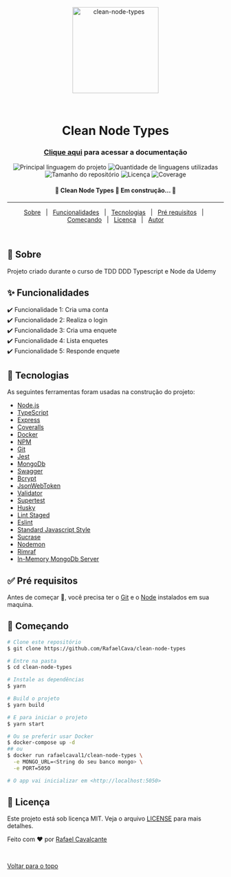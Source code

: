 <div align="center" id="top"> 
  <img src="https://www.zup.com.br/wp-content/uploads/2021/10/Clean-Architecture-5.png" alt="clean-node-types" style="width: 200px;" />

  &#xa0;

</div>

<h1 align="center">Clean Node Types</h1>
<h3 align="center">
<a href="https://clean-node-api-docker.onrender.com/api-docs">Clique aqui</a>
para acessar a documentação
</h3>

<p align="center">
  <img alt="Principal linguagem do projeto" src="https://img.shields.io/github/languages/top/RafaelCava/tdd-ddd-typerscript-node?color=56BEB8">

  <img alt="Quantidade de linguagens utilizadas" src="https://img.shields.io/github/languages/count/RafaelCava/tdd-ddd-typerscript-node?color=56BEB8">

  <img alt="Tamanho do repositório" src="https://img.shields.io/github/repo-size/RafaelCava/tdd-ddd-typerscript-node?color=56BEB8">

  <img alt="Licença" src="https://img.shields.io/github/license/RafaelCava/tdd-ddd-typerscript-node?color=56BEB8">

  <img alt="Coverage" src="https://coveralls.io/repos/github/RafaelCava/clean-node-types/badge.svg?branch=master">

  <!-- <img alt="Github issues" src="https://img.shields.io/github/issues/RafaelCava/tdd-ddd-typerscript-node?color=56BEB8" /> -->

  <!-- <img alt="Github forks" src="https://img.shields.io/github/forks/RafaelCava/tdd-ddd-typerscript-node?color=56BEB8" /> -->

  <!-- <img alt="Github stars" src="https://img.shields.io/github/stars/RafaelCava/tdd-ddd-typerscript-node?color=56BEB8" /> -->
</p>

<h4 align="center"> 
	🚧  Clean Node Types 🚀 Em construção...  🚧
</h4> 

<hr>

<p align="center">
  <a href="#dart-sobre">Sobre</a> &#xa0; | &#xa0; 
  <a href="#sparkles-funcionalidades">Funcionalidades</a> &#xa0; | &#xa0;
  <a href="#rocket-tecnologias">Tecnologias</a> &#xa0; | &#xa0;
  <a href="#white_check_mark-pré-requisitos">Pré requisitos</a> &#xa0; | &#xa0;
  <a href="#checkered_flag-começando">Começando</a> &#xa0; | &#xa0;
  <a href="#memo-licença">Licença</a> &#xa0; | &#xa0;
  <a href="https://github.com/RafaelCava" target="_blank">Autor</a>
</p>

<br>

## :dart: Sobre ##

Projeto criado durante o curso de TDD DDD Typescript e Node da Udemy

## :sparkles: Funcionalidades ##

:heavy_check_mark: Funcionalidade 1: Cria uma conta\
:heavy_check_mark: Funcionalidade 2: Realiza o login\
:heavy_check_mark: Funcionalidade 3: Cria uma enquete\
:heavy_check_mark: Funcionalidade 4: Lista enquetes\
:heavy_check_mark: Funcionalidade 5: Responde enquete

## :rocket: Tecnologias ##

As seguintes ferramentas foram usadas na construção do projeto:

- [Node.js](https://nodejs.org/en/)
- [TypeScript](https://www.typescriptlang.org/)
- [Express](https://expressjs.com/pt-br/)
- [Coveralls](https://coveralls.io)
- [Docker](https://hub.docker.com)
- [NPM](https://www.npmjs.com/)
- [Git](https://git-scm.com/)
- [Jest](https://jestjs.io/pt-BR/)
- [MongoDb](https://www.mongodb.com/)
- [Swagger](https://swagger.io/)
- [Bcrypt](https://www.npmjs.com/package/bcrypt)
- [JsonWebToken](https://www.npmjs.com/package/jsonwebtoken)
- [Validator](https://www.npmjs.com/package/validator)
- [Supertest](https://www.npmjs.com/package/supertest)
- [Husky](https://www.npmjs.com/package/husky)
- [Lint Staged](https://github.com/okonet/lint-staged)
- [Eslint](https://eslint.org/)
- [Standard Javascript Style](https://standardjs.com/)
- [Sucrase](https://sucrase.io/)
- [Nodemon](https://www.npmjs.com/package/nodemon)
- [Rimraf](https://www.npmjs.com/package/rimraf)
- [In-Memory MongoDb Server](https://www.npmjs.com/package/mongodb-memory-server)
## :white_check_mark: Pré requisitos ##

Antes de começar :checkered_flag:, você precisa ter o [Git](https://git-scm.com) e o [Node](https://nodejs.org/en/) instalados em sua maquina.

## :checkered_flag: Começando ##

```bash
# Clone este repositório
$ git clone https://github.com/RafaelCava/clean-node-types

# Entre na pasta
$ cd clean-node-types

# Instale as dependências
$ yarn

# Build o projeto
$ yarn build

# E para iniciar o projeto
$ yarn start

# Ou se preferir usar Docker
$ docker-compose up -d
## ou
$ docker run rafaelcaval1/clean-node-types \
  -e MONGO_URL=<String do seu banco mongo> \
  -e PORT=5050

# O app vai inicializar em <http://localhost:5050>
```

## :memo: Licença ##

Este projeto está sob licença MIT. Veja o arquivo [LICENSE](LICENSE) para mais detalhes.


Feito com :heart: por <a href="https://github.com/RafaelCava" target="_blank">Rafael Cavalcante</a>

&#xa0;

<a href="#top">Voltar para o topo</a>
